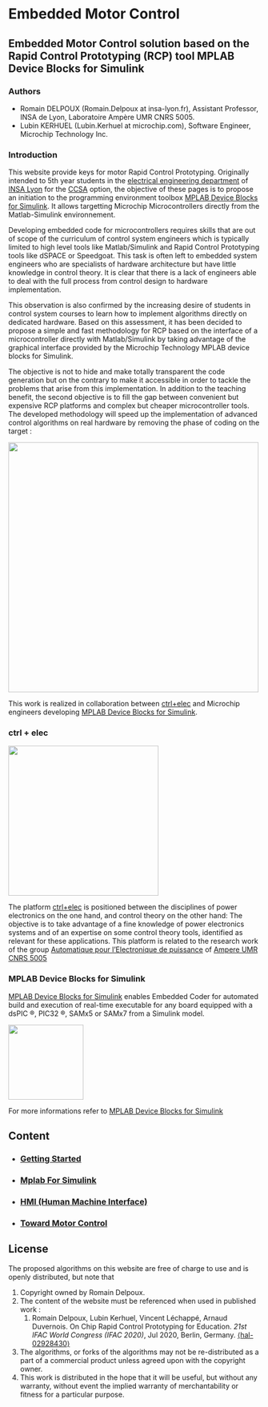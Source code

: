 # Embedded Motor Control

## Embedded Motor Control solution based on the Rapid Control Prototyping (RCP) tool MPLAB Device Blocks for Simulink

### Authors

- Romain DELPOUX (Romain.Delpoux at insa-lyon.fr), Assistant Professor, INSA de Lyon, Laboratoire Ampère UMR CNRS 5005.
- Lubin KERHUEL (Lubin.Kerhuel at microchip.com), Software Engineer, Microchip Technology Inc.

### Introduction

This website provide keys for motor Rapid Control Prototyping. Originally intended to 5th year students in the [electrical engineering department](http://ge.insa-lyon.fr/) of [INSA Lyon](http://www.insa-lyon.fr/) for the [CCSA](http://ge-option5a.insa-lyon.fr/content/ccsa-commande-de-convertisseurs-et-de-systemes-dactionnement) option, the objective of these pages is to propose an initiation to the programming environment toolbox [MPLAB Device Blocks for Simulink](https://www.mathworks.com/matlabcentral/fileexchange/71892). It allows targetting Microchip Microcontrollers directly from the Matlab-Simulink environnement. 

Developing embedded code for microcontrollers requires skills that are out of scope of the curriculum of control system engineers which is typically limited to high level tools like Matlab/Simulink and Rapid Control Prototyping tools like dSPACE or Speedgoat. This task is often left to embedded system engineers who are specialists of hardware architecture but have little knowledge in control theory. It is clear that there is a lack of engineers able to deal with the full process from control design to hardware implementation. 

This observation is also confirmed by the increasing desire of students in control system courses to learn how to implement algorithms directly on dedicated hardware. Based on this assessment, it has been decided to propose a simple and fast methodology for RCP based on the interface of a microcontroller directly with Matlab/Simulink by taking advantage of the graphical interface provided by the Microchip Technology MPLAB device blocks for Simulink. 

The objective is not to hide and make totally transparent the code generation but on the contrary to make it accessible in order to tackle the problems that arise from this implementation. In addition to the teaching benefit, the second objective is to fill the gap between convenient but expensive RCP platforms and complex but cheaper microcontroller tools. The developed methodology will speed up the implementation of advanced control algorithms on real hardware by removing the phase of coding on the target :

<img src="https://rdelpoux.github.io/img/RCP/design_process.png" width="500">



This work is realized in collaboration between [ctrl+elec](http://www.ctrl-elec.fr/en/ctrl-elec/) and Microchip engineers developing [MPLAB Device Blocks for Simulink](https://github.com/LubinKerhuel/MPLAB-Device-Blocks-for-Simulink.git).

### ctrl + elec

<img src="https://rdelpoux.github.io/img/logo.png" width="300">


The platform [ctrl+elec](http://www.ctrl-elec.fr/en/ctrl-elec/) is positioned between the disciplines of power  electronics on the one hand, and control theory on the other hand: The  objective is to take advantage of a fine knowledge of power electronics  systems and of an expertise on some control theory tools, identified as  relevant for these applications. This platform is related to the  research work of the group [Automatique pour l’Electronique de puissance](http://www.ampere-lab.fr/spip.php?article921) of [Ampere UMR CNRS 5005](http://www.ampere-lab.fr/)



### MPLAB Device Blocks for Simulink

 [MPLAB Device Blocks for Simulink](https://www.mathworks.com/matlabcentral/fileexchange/71892) enables Embedded Coder for automated build and execution of real-time executable for any board equipped with a dsPIC :registered:, PIC32 :registered:, SAMx5 or SAMx7 from a Simulink model.

<img src="https://github.com/LubinKerhuel/MPLAB-Device-Blocks-for-Simulink/raw/master/mplab-deviceblocksforsimulink-whitebackground.png" width="150">

For more informations refer to [MPLAB Device Blocks for Simulink](https://www.mathworks.com/matlabcentral/fileexchange/71892)

## Content

- ### [Getting Started](/GettingStarted/GettingStarted.md)

- ### [Mplab For Simulink](/MplabForSimulink/MplabForSimulink.md)

- ### [HMI (Human Machine Interface)](/HMI/HMI.md)

- ### [Toward Motor Control](/TowardMotorControl/TowardMotorControl.md) 

## License 

The proposed algorithms on this website are free of charge to use and is openly distributed, but note that

1.  Copyright owned by Romain Delpoux.
2. The content of the website must be referenced when used in published work :
   1. Romain Delpoux, Lubin Kerhuel, Vincent Léchappé, Arnaud Duvernois. On Chip Rapid Control Prototyping for Education. *21st IFAC World Congress (IFAC 2020)*, Jul 2020, Berlin, Germany. [⟨hal-02928430⟩](https://hal.archives-ouvertes.fr/hal-02928430)
3. The algorithms, or forks of the algorithms may not be re-distributed as a part of a commercial product unless agreed upon with the copyright owner. 
4. This work is distributed in the hope that it will be useful, but without any warranty, without event the implied warranty of merchantability or fitness for a particular purpose.

